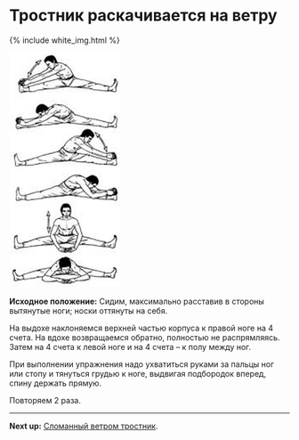 # Тростник раскачивается на ветру

{% include white_img.html %}

![](./img/18.png)

**Исходное положение:** Сидим, максимально расставив в стороны вытянутые ноги;
носки оттянуты на себя.

На выдохе наклоняемся верхней частью корпуса к правой ноге на 4 счета. На вдохе
возвращаемся обратно, полностью не распрямляясь. Затем на 4 счета к левой ноге и
на 4 счета – к полу между ног.

При выполнении упражнения надо ухватиться руками за пальцы ног или стопу и
тянуться грудью к ноге, выдвигая подбородок вперед, спину держать прямую.

Повторяем 2 раза.

***

**Next up:** [Сломанный ветром тростник](../19).
